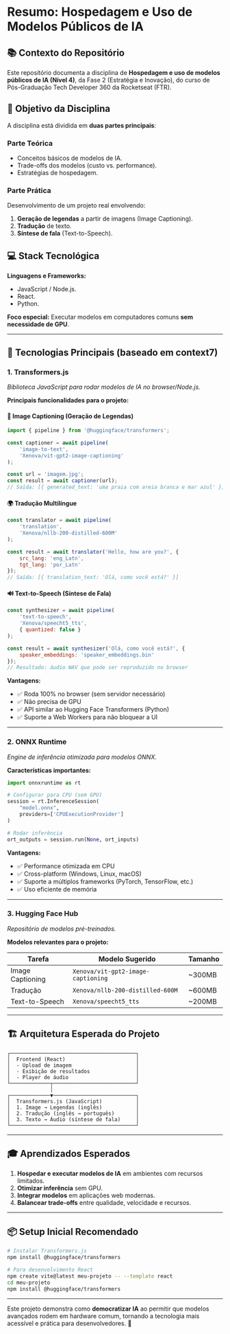 # Resumo: Hospedagem e Uso de Modelos Públicos de IA

## 📚 Contexto do Repositório

Este repositório documenta a disciplina de **Hospedagem e uso de modelos públicos de IA (Nível 4)**,
da Fase 2 (Estratégia e Inovação), do curso de Pós-Graduação Tech Developer 360 da Rocketseat (FTR).

## 🎯 Objetivo da Disciplina

A disciplina está dividida em **duas partes principais**:

### Parte Teórica

- Conceitos básicos de modelos de IA.
- Trade-offs dos modelos (custo vs. performance).
- Estratégias de hospedagem.

### Parte Prática

Desenvolvimento de um projeto real envolvendo:

1. **Geração de legendas** a partir de imagens (Image Captioning).
2. **Tradução** de texto.
3. **Síntese de fala** (Text-to-Speech).

## 💻 Stack Tecnológica

**Linguagens e Frameworks:**

- JavaScript / Node.js.
- React.
- Python.

**Foco especial:** Executar modelos em computadores comuns **sem necessidade de GPU**.

---

## 🚀 Tecnologias Principais (baseado em context7)

### 1. Transformers.js

*Biblioteca JavaScript para rodar modelos de IA no browser/Node.js.*

**Principais funcionalidades para o projeto:**

#### 📸 Image Captioning (Geração de Legendas)

```javascript
import { pipeline } from '@huggingface/transformers';

const captioner = await pipeline(
    'image-to-text',
    'Xenova/vit-gpt2-image-captioning'
);

const url = 'imagem.jpg';
const result = await captioner(url);
// Saída: [{ generated_text: 'uma praia com areia branca e mar azul' }]
```

#### 🌍 Tradução Multilíngue

```javascript
const translator = await pipeline(
    'translation',
    'Xenova/nllb-200-distilled-600M'
);

const result = await translator('Hello, how are you?', {
    src_lang: 'eng_Latn',
    tgt_lang: 'por_Latn'
});
// Saída: [{ translation_text: 'Olá, como você está?' }]
```

#### 🔊 Text-to-Speech (Síntese de Fala)

```javascript
const synthesizer = await pipeline(
    'text-to-speech',
    'Xenova/speecht5_tts',
    { quantized: false }
);

const result = await synthesizer('Olá, como você está?', {
    speaker_embeddings: 'speaker_embeddings.bin'
});
// Resultado: áudio WAV que pode ser reproduzido no browser
```

**Vantagens:**

- ✅ Roda 100% no browser (sem servidor necessário)
- ✅ Não precisa de GPU
- ✅ API similar ao Hugging Face Transformers (Python)
- ✅ Suporte a Web Workers para não bloquear a UI

---

### 2. ONNX Runtime

*Engine de inferência otimizada para modelos ONNX.*

**Características importantes:**

```python
import onnxruntime as rt

# Configurar para CPU (sem GPU)
session = rt.InferenceSession(
    "model.onnx",
    providers=['CPUExecutionProvider']
)

# Rodar inferência
ort_outputs = session.run(None, ort_inputs)
```

**Vantagens:**

- ✅ Performance otimizada em CPU
- ✅ Cross-platform (Windows, Linux, macOS)
- ✅ Suporte a múltiplos frameworks (PyTorch, TensorFlow, etc.)
- ✅ Uso eficiente de memória

---

### 3. Hugging Face Hub

*Repositório de modelos pré-treinados.*

**Modelos relevantes para o projeto:**

| Tarefa | Modelo Sugerido | Tamanho |
|--------|----------------|---------|
| Image Captioning | `Xenova/vit-gpt2-image-captioning` | ~300MB |
| Tradução | `Xenova/nllb-200-distilled-600M` | ~600MB |
| Text-to-Speech | `Xenova/speecht5_tts` | ~200MB |

---

## 🏗️ Arquitetura Esperada do Projeto

```plaintext
┌─────────────────────────────────────────┐
│  Frontend (React)                       │
│  - Upload de imagem                     │
│  - Exibição de resultados               │
│  - Player de áudio                      │
└─────────────┬───────────────────────────┘
              │
┌─────────────▼───────────────────────────┐
│  Transformers.js (JavaScript)           │
│  1. Image → Legendas (inglês)           │
│  2. Tradução (inglês → português)       │
│  3. Texto → Áudio (síntese de fala)     │
└─────────────────────────────────────────┘
```

---

## 🎓 Aprendizados Esperados

1. **Hospedar e executar modelos de IA** em ambientes com recursos limitados.
2. **Otimizar inferência** sem GPU.
3. **Integrar modelos** em aplicações web modernas.
4. **Balancear trade-offs** entre qualidade, velocidade e recursos.

---

## 📦 Setup Inicial Recomendado

```bash
# Instalar Transformers.js
npm install @huggingface/transformers

# Para desenvolvimento React
npm create vite@latest meu-projeto -- --template react
cd meu-projeto
npm install @huggingface/transformers
```

---

Este projeto demonstra como **democratizar IA** ao permitir que modelos avançados rodem em hardware comum, tornando a tecnologia mais acessível e prática para desenvolvedores. 🚀
